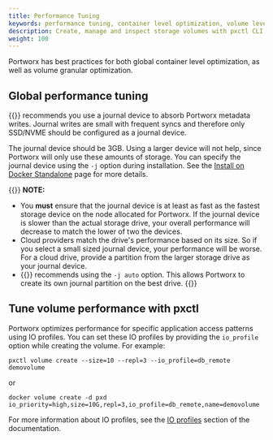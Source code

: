 ```yaml
---
title: Performance Tuning
keywords: performance tuning, container level optimization, volume level optimization, Portworx Enterprise,
description: Create, manage and inspect storage volumes with pxctl CLI. Discover how to use Docker together with Portworx!
weight: 100
---
```


Portworx has best practices for both global container level optimization, as well as volume granular optimization.

## Global performance tuning

{{<companyName>}} recommends you use a journal device to absorb Portworx metadata writes. Journal writes are small with frequent syncs and therefore only SSD/NVME should be configured as a journal device.

The journal device should be 3GB. Using a larger device will not help, since Portworx will only use these amounts of storage. You can specify the journal device using the `-j` option during installation. See the [Install on Docker Standalone](/install-with-other/docker/standalone) page for more details.

{{<info>}}
**NOTE:**

- You **must** ensure that the journal device is at least as fast as the fastest storage device on the node allocated for Portworx. If the journal device is slower than the actual storage drive, your overall performance will decrease to match the lower of two the devices.
- Cloud providers match the drive's performance based on its size. So if you select a small sized journal device, your performance will be worse.  For a cloud drive, provide a partition from the larger storage drive as your journal device.
- {{<companyName>}} recommends using the `-j auto` option. This allows Portworx to create its own journal partition on the best drive.
{{</info>}}

## Tune volume performance with pxctl

Portworx optimizes performance for specific application access patterns using IO profiles. You can set these IO profiles by providing the `io_profile` option while creating the volume. For example:

```text
pxctl volume create --size=10 --repl=3 --io_profile=db_remote demovolume
```

or

```text
docker volume create -d pxd io_priority=high,size=10G,repl=3,io_profile=db_remote,name=demovolume
```

For more information about IO profiles, see the [IO profiles](/concepts/io-profiles) section of the documentation.
